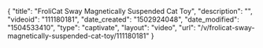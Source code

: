 {
    "title": "FroliCat Sway Magnetically Suspended Cat Toy",
    "description": "",
    "videoid": "111180181",
    "date_created": "1502924048",
    "date_modified": "1504533410",
    "type": "captivate",
    "layout": "video",
    "url": "\/v\/frolicat-sway-magnetically-suspended-cat-toy\/111180181"
}